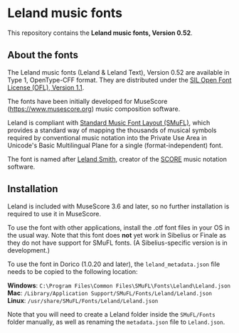 # Leland music fonts

This repository contains the **Leland music fonts, Version 0.52**.

## About the fonts

The Leland music fonts (Leland & Leland Text), Version 0.52 are available in Type 1, OpenType-CFF format. They are distributed under the [SIL Open Font License (OFL), Version 1.1](./LICENSE.txt).

The fonts have been initially developed for MuseScore (https://www.musescore.org) music composition software.

Leland is compliant with [Standard Music Font Layout (SMuFL)](https://w3c.github.io/smufl/gitbook/), which provides a standard way of mapping the thousands of musical symbols required by conventional music notation into the Private Use Area in Unicode's Basic Multilingual Plane for a single (format-independent) font.

The font is named after [Leland Smith](https://en.wikipedia.org/wiki/Leland_Smith), creator of the [SCORE](https://en.wikipedia.org/wiki/SCORE_(software)) music notation software.

## Installation

Leland is included with MuseScore 3.6 and later, so no further installation is required to use it in MuseScore.

To use the font with other applications, install the .otf font files in your OS in the usual way. Note that this font does **not** yet work in Sibelius or Finale as they do not have support for SMuFL fonts. (A Sibelius-specific version is in development.)

To use the font in Dorico (1.0.20 and later), the `leland_metadata.json` file needs to be copied to the following location:

__Windows__: `C:\Program Files\Common Files\SMuFL\Fonts\Leland\Leland.json`  
__Mac__: `/Library/Application Support/SMuFL/Fonts/Leland/Leland.json`  
__Linux__: `/usr/share/SMuFL/Fonts/Leland/Leland.json`

Note that you will need to create a Leland folder inside the `SMuFL/Fonts` folder manually, as well as renaming the `metadata.json` file to `Leland.json`.
